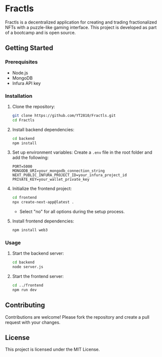 
# Fractls

Fractls is a decentralized application for creating and trading fractionalized NFTs with a puzzle-like gaming interface. This project is developed as part of a bootcamp and is open source.

## Getting Started

### Prerequisites
- Node.js
- MongoDB
- Infura API key

### Installation

1. Clone the repository:
   ```bash
   git clone https://github.com/YT2810/Fractls.git
   cd Fractls
   ```

2. Install backend dependencies:
   ```bash
   cd backend
   npm install
   ```

3. Set up environment variables:
   Create a `.env` file in the root folder and add the following:
   ```plaintext
   PORT=5000
   MONGODB_URI=your_mongodb_connection_string
   NEXT_PUBLIC_INFURA_PROJECT_ID=your_infura_project_id
   PRIVATE_KEY=your_wallet_private_key
   ```

4. Initialize the frontend project:
   ```bash
   cd frontend
   npx create-next-app@latest .
   ```
   - Select "no" for all options during the setup process.

5. Install frontend dependencies:
   ```bash
   npm install web3
   ```

### Usage

1. Start the backend server:
   ```bash
   cd backend
   node server.js
   ```

2. Start the frontend server:
   ```bash
   cd ../frontend
   npm run dev
   ```

## Contributing

Contributions are welcome! Please fork the repository and create a pull request with your changes.

## License

This project is licensed under the MIT License.
